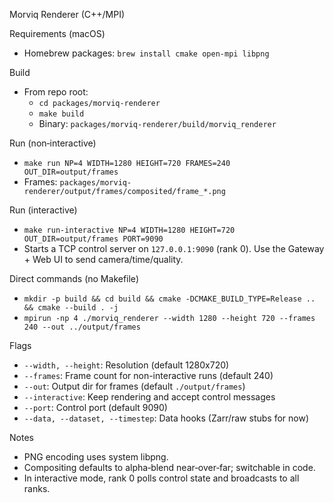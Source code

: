 Morviq Renderer (C++/MPI)

Requirements (macOS)
- Homebrew packages: `brew install cmake open-mpi libpng`

Build
- From repo root:
  - `cd packages/morviq-renderer`
  - `make build`
  - Binary: `packages/morviq-renderer/build/morviq_renderer`

Run (non‑interactive)
- `make run NP=4 WIDTH=1280 HEIGHT=720 FRAMES=240 OUT_DIR=output/frames`
- Frames: `packages/morviq-renderer/output/frames/composited/frame_*.png`

Run (interactive)
- `make run-interactive NP=4 WIDTH=1280 HEIGHT=720 OUT_DIR=output/frames PORT=9090`
- Starts a TCP control server on `127.0.0.1:9090` (rank 0). Use the Gateway + Web UI to send camera/time/quality.

Direct commands (no Makefile)
- `mkdir -p build && cd build && cmake -DCMAKE_BUILD_TYPE=Release .. && cmake --build . -j`
- `mpirun -np 4 ./morviq_renderer --width 1280 --height 720 --frames 240 --out ../output/frames`

Flags
- `--width, --height`: Resolution (default 1280x720)
- `--frames`: Frame count for non-interactive runs (default 240)
- `--out`: Output dir for frames (default `./output/frames`)
- `--interactive`: Keep rendering and accept control messages
- `--port`: Control port (default 9090)
- `--data, --dataset, --timestep`: Data hooks (Zarr/raw stubs for now)

Notes
- PNG encoding uses system libpng.
- Compositing defaults to alpha‑blend near‑over‑far; switchable in code.
- In interactive mode, rank 0 polls control state and broadcasts to all ranks.
